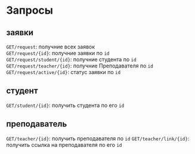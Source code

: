 # Запросы
## заявки
```GET/request```: получние всех заявок   
```GET/request/{id}```: получние заявки по ```id```   
```GET/request/student/{id}```: получние студента по ```id```   
```GET/request/teacher/{id}```: получние Преподавателя по ```id```   
```GET/request/active/{id}```: статус заявки по ```id```   
## студент
```GET/student/{id}```: получить студента по его ```id```
## преподаватель
```GET/teacher/{id}```: получить преподавателя по ```id```
```GET/teacher/link/{id}```: получить ссылка на преподавателя по его ```id```

